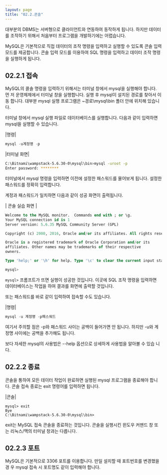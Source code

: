 ```yaml
---
layout: page
title: "02.2.콘솔"
---  
```

대부분의 DBMS는 서버형으로 클라이언트와 연동하여 동작하게 됩니다. 하지만 데이터 를 조작하기 위해서 처음부터 프로그램을 개발하기에는 어렵습니다.  

MySQL은 기본적으로 직접 데이터의 조작 명령을 입력하고 실행할 수 있도록 콘솔 입력 모드를 제공합니다. 콘솔 입력 모드를 이용하여 SQL 명령을 입력하고 데이터 조작 명령 을 실행하게 됩니다.  

## 02.2.1 접속 
MySQL의 콜솔 명령을 입력하기 위해서는 터미널 창에서 mysql을 실행해야 합니다. 먼 저 운영체제에서 터미널 창을 실행합니다. 실행 후 mysql이 설치된 경로를 찾아서 이동 합니다. 대부분 mysql 실행 프로그램은 ~경로\mysql\bin 폴더 안에 위치해 있습니다.  

터미널 창에서 mysql 실행 파일로 데이터베이스를 실행합니다. 다음과 같이 입력하면 mysql을 실행할 수 있습니다.  

|명령| 
```sql
mysql -u계정명 -p 
```

|터미널 화면| 
```bash
C:\Bitnami\wampstack-5.6.30-0\mysql\bin>mysql -uroot -p
Enter password: ********
```
터미널에서 mysql 명령을 입력하면 이전에 설정한 패스워드를 물어보게 됩니다. 설정한 패스워드를 정확히 입력합니다.  

계정과 패스워드가 일치하면 다음과 같이 성공 화면이 출력됩니다. 

| 콘솔 실습 화면 | 
```sql
Welcome to the MySQL monitor.  Commands end with ; or \g.
Your MySQL connection id is 1
Server version: 5.6.35 MySQL Community Server (GPL)

Copyright (c) 2000, 2016, Oracle and/or its affiliates. All rights reserved.

Oracle is a registered trademark of Oracle Corporation and/or its
affiliates. Other names may be trademarks of their respective
owners.

Type 'help;' or '\h' for help. Type '\c' to clear the current input statement.

mysql>
```

`mysql>` 프롬프트가 뜨면 실행이 성공한 것입니다. 이곳에 SQL 조작 명령을 입력하면 데이터베이스는 작업을 하여 결과를 화면에 출력할 것입니다.  

또는 패스워드를 바로 같이 
입력하여 접속할 수도 있습니다.  

|명령| 
```sql
mysql -u 계정명 -p패스워드 
```

여기서 주의할 점은 -p와 패스워드 사이는 공백이 들어가면 안 됩니다. 하지만 -u와 계 정명 사이에는 공백을 추가해도 됩니다.  

보다 자세한 mysql의 사용법은 --help 옵션으로 상세하게 사용법을 알아볼 수 있습 니다.  

## 02.2.2 종료 
콘솔을 통하여 모든 데이터 작업이 완료하면 실행된 mysql 프로그램을 종료해야 합니다. 
콘솔 접속 종료는 exit 명령어를 입력하면 됩니다. 

|콘솔| 
```
mysql> exit
Bye
C:\Bitnami\wampstack-5.6.30-0\mysql\bin>
```

exit는 MySQL 접속 콘솔을 종료하는 것입니다. 콘솔을 실행시킨 윈도우 커맨드 창 또는 리눅스/맥의 터미널 창과는 다릅니다.  

## 02.2.3 포트 
MySQL은 기본적으로 3306 포트를 이용합니다. 만일 설치할 때 포트번호를 변경했을 경 우 mysql 접속 시 포트명도 같이 입력해야 합니다. 


